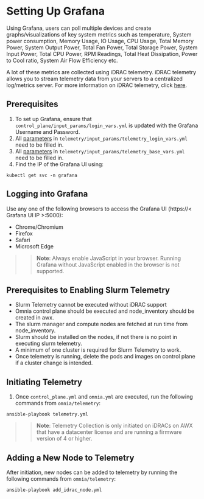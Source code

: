 # Setting Up Grafana

Using Grafana, users can poll multiple devices and create graphs/visualizations of key system metrics such as temperature, System power consumption, Memory Usage, IO Usage, CPU Usage, Total Memory Power, System Output Power, Total Fan Power, Total Storage Power, System Input Power, Total CPU Power, RPM Readings, Total Heat Dissipation, Power to Cool ratio, System Air Flow Efficiency etc.

A lot of these metrics are collected using iDRAC telemetry. iDRAC telemetry allows you to stream telemetry data from your servers to a centralized log/metrics server. For more information on iDRAC telemetry, click [here]( https://github.com/dell/iDRAC-Telemetry-Reference-Tools).

## Prerequisites

1. To set up Grafana, ensure that `control_plane/input_params/login_vars.yml` is updated with the Grafana Username and Password.
2. All [parameters](../Input_Parameter_Guide/Telemetry_Visualization_Parameters/telemetry_login_vars.md) in `telemetry/input_params/telemetry_login_vars.yml` need to be filled in.
3. All [parameters](../Input_Parameter_Guide/Telemetry_Visualization_Parameters/telemetry_base_vars.md) in `telemetry/input_params/telemetry_base_vars.yml` need to be filled in.
4. Find the IP of the Grafana UI using:
 
`kubectl get svc -n grafana`

## Logging into Grafana

Use any one of the following browsers to access the Grafana UI (https://< Grafana UI IP >:5000):
* Chrome/Chromium
* Firefox
* Safari
* Microsoft Edge

>> **Note**: Always enable JavaScript in your browser. Running Grafana without JavaScript enabled in the browser is not supported.

## Prerequisites to Enabling Slurm Telemetry

* Slurm Telemetry cannot be executed without iDRAC support
* Omnia control plane should be executed and node_inventory should be created in awx.
* The slurm manager and compute nodes are fetched at run time from node_inventory.
* Slurm should be installed on the nodes, if not there is no point in executing slurm telemetry.
* A minimum of one cluster is required for Slurm Telemetry to work.
* Once telemetry is running, delete the pods and images on control plane if a cluster change is intended.

## Initiating Telemetry

1. Once `control_plane.yml` and `omnia.yml` are executed, run the following commands from `omnia/telemetry`:

`ansible-playbook telemetry.yml`

>> **Note**: Telemetry Collection is only initiated on iDRACs on AWX that have a datacenter license and are running a firmware version of 4 or higher.

## Adding a New Node to Telemetry
After initiation, new nodes can be added to telemetry by running the following commands from `omnia/telemetry`:
		
`ansible-playbook add_idrac_node.yml`